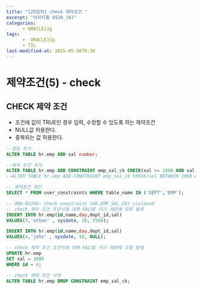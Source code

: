 ```yaml
---
title: "[25일차] check 제약조건 "
excerpt: "아이티윌 0526_(6)"
categories:
      - ORACLE11g
tags:
      -  ORACLE11g
      - TIL
last-modified-at: 2025-05-26T9:38
---
```


# 제약조건(5) - check

## CHECK 제약 조건

- 조건에 값이 TRUE인 경우 입력, 수정할 수 있도록 하는 제약조건
- NULL값 허용한다.
- 중복되는 값 허용한다.

```sql
--컬럼 추가
ALTER TABLE hr.emp ADD sal number;

--제약 조건 추가
ALTER TABLE hr.emp ADD CONSTRAINT emp_sal_ck CHECK(sal >= 1000 AND sal <= 2000);    
--ALTER TABLE hr.emp ADD CONSTRAINT emp_sal_ck CHECK(sal BETWEEN 1000 AND 2000);
```

```sql
-- 제약조건 확인
SELECT * FROM user_constraints WHERE table_name IN ('DEPT','EMP');
```

```sql
-- ORA-02290: check constraint (HR.EMP_SAL_CK) violated
-- check 제약 조건 조건식에 대해 FALSE 이기 때문에 오류 발생
INSERT INTO hr.emp(id,name,day,dept_id,sal)
VALUES(3,'ethan' , sysdate, 20, 2500);

INSERT INTO hr.emp(id,name,day,dept_id,sal)
VALUES(4,'john' , sysdate, 10, NULL);

-- check 제약 조건 조건식에 대해 FALSE 이기 때문에 오류 발생    
UPDATE hr.emp
SET sal = 3000
WHERE id = 4;

-- check 제약 조건 삭제
ALTER TABLE hr.emp DROP CONSTRAINT emp_sal_ck;
```